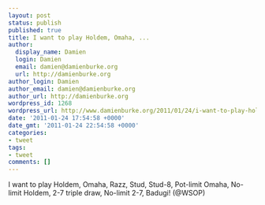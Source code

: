 ```yaml
---
layout: post
status: publish
published: true
title: I want to play Holdem, Omaha, ...
author:
  display_name: Damien
  login: Damien
  email: damien@damienburke.org
  url: http://damienburke.org
author_login: Damien
author_email: damien@damienburke.org
author_url: http://damienburke.org
wordpress_id: 1268
wordpress_url: http://www.damienburke.org/2011/01/24/i-want-to-play-holdem-omaha/
date: '2011-01-24 17:54:58 +0000'
date_gmt: '2011-01-24 22:54:58 +0000'
categories:
- tweet
tags:
- tweet
comments: []
---
```

<p>I want to play Holdem, Omaha, Razz, Stud, Stud-8, Pot-limit Omaha, No-limit Holdem, 2-7 triple draw, No-limit 2-7, Badugi! (@WSOP)</p>
